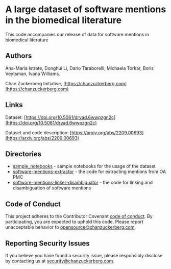 # A large dataset of software mentions in the biomedical literature

This code accompanies our release of data for software mentions in biomedical literature

## Authors

Ana-Maria Istrate,
Donghui Li,
Dario Taraborelli,
Michaela Torkar,
Boris Veytsman,
Ivana Williams.

Chan Zuckerberg Initiative, [https://chanzuckerberg.com](https://chanzuckerberg.com) 

## Links

Dataset: [https://doi.org/10.5061/dryad.6wwpzgn2c](https://doi.org/10.5061/dryad.6wwpzgn2c)

Dataset and code description: [https://arxiv.org/abs/2209.00693](https://arxiv.org/abs/2209.00693)

## Directories

* [sample_notebooks](sample_notebooks) - sample notebooks for the usage of the dataset
* [software-mentions-extractor](software-mentions-extractor) - the code for extracting mentions from OA PMC
* [software-mentions-linker-disambiguator](software-mentions-linker-disambiguator) - the code for linking and disambiguation of software mentions


## Code of Conduct

This project adheres to the Contributor Covenant [code of conduct](https://github.com/chanzuckerberg/.github/blob/master/CODE_OF_CONDUCT.md). By participating, you are expected to uphold this code. Please report unacceptable behavior to [opensource@chanzuckerberg.com](mailto:opensource@chanzuckerberg.com).

## Reporting Security Issues

If you believe you have found a security issue, please responsibly disclose by contacting us at [security@chanzuckerberg.com](mailto:security@chanzuckerberg.com).

